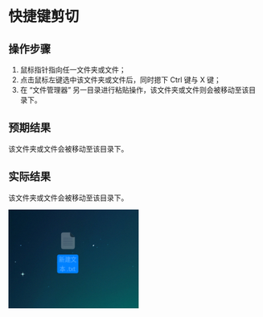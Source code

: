 # 快捷键剪切

## 操作步骤

1. 鼠标指针指向任一文件夹或文件；
2. 点击鼠标左键选中该文件夹或文件后，同时摁下 Ctrl 键与 X 键；
3. 在 “文件管理器” 另一目录进行粘贴操作，该文件夹或文件则会被移动至该目录下。

## 预期结果

该文件夹或文件会被移动至该目录下。

## 实际结果

该文件夹或文件会被移动至该目录下。

![快捷键剪切.png](../img/快捷键剪切.png)
